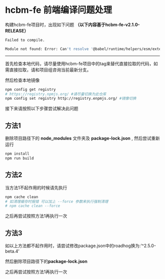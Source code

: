 # hcbm-fe 前端编译问题处理

构建hcbm-fe项目时，出现如下问题 **（以下内容基于hcbm-fe-v2.1.0-RELEASE）**

``` sh
Failed to compile.

Module not found: Error: Can't resolve '@babel/runtime/helpers/esm/extends' in 'D:\hzero\cm\hcbm-fe\node_modules\history\esm'
```

---

首先检查本地代码，请尽量使用hcbm-fe项目中的tag来替代直接拉取的代码，如需直接拉取，请和项目组咨询当前最新分支。

然后检查本地镜像

``` sh
npm config get registry
# https://registry.npmjs.org/ #请尽量切换为此仓库
npm config set registry http://registry.enpmjs.org/ #镜像切换
```

接下来请按照以下步骤尝试解决此问题

## 方法1

删除项目路径下的 **node_modules** 文件夹及 **package-lock.json** , 然后尝试重新运行

```sh
npm install
npm run build
```

## 方法2

当方法1不起作用的时候请先执行

``` sh
npm cache clean
# 如清理缓存时报错 可以加上 --force 参数来执行强制清理
# npm cache clean --force
```

之后再尝试按照方法1再执行一次

## 方法3

如以上方法都不起作用时，请尝试修改package.json中的roadhog换为:’^2.5.0-beta.4’

然后删除项目路径下的**package-lock.json**

之后再尝试按照方法1再执行一次